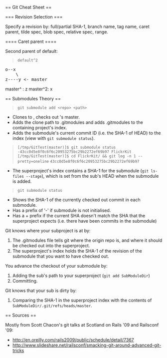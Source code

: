 == Git Cheat Sheet ==

=== Revision Selection ===

Specify a revision by: full/partial SHA-1, branch name, tag name, caret parent, tilde spec, blob spec, relative spec, range.

==== Caret parent ====

Second parent of default:

> `default^2`

<pre>
o--x
    \
z----y <- master
</pre>

master^ : z
master^2: x

== Submodules Theory ==

> `git submodule add <repo> <path>`

* Clones <repo> to <path>, checks out <repo>'s master.
* Adds the clone path to .gitmodules and adds .gitmodules to the containing project's index.
* Adds the submodule's current commit ID (i.e. the SHA-1 of HEAD) to the index (view with `git submodule status`).

>	`[/tmp/GitTest(master)]$ git submodule status`
>	`-43cc0d5e8f0c6f6c20953275bc29b2272ef69b97 FlickrKit`
>	`[/tmp/GitTest(master)]$ cd FlickrKit/ && git log -n 1 --pretty=oneline`
>	`43cc0d5e8f0c6f6c20953275bc29b2272ef69b97`

* The superproject's index contains a SHA-1 for the submodule (`git ls-files --stage`), which is set from the sub's HEAD when the submodule is added.

>	`git submodule status`

* Shows the SHA-1 of the currently checked out commit in each submodule.
* Has a prefix of '-' if submodule is not initialised.
* Has a + prefix if the current SHA doesn't match the SHA that the superproject expects (i.e. there have been commits in the submodule)


Git knows where your subproject is at by:

1. The .gitmodules file tells git where the origin repo is, and where it should be checked out into the superproject.
2. The superproject's index holds the SHA-1 of the revision of the submodule that you want to have checked out.

You advance the checkout of your submodule by:

1. Adding the sub's path to your superproject (`git add SubModuleDir`)
2. Committing.

Git knows that your sub is dirty by:

1. Comparing the SHA-1 in the superproject index with the contents of `SubModuleDir/.git/refs/heads/master`.

== Sources ==

Mostly from Scott Chacon's git talks at Scotland on Rails '09 and Railsconf '09:

* http://en.oreilly.com/rails2009/public/schedule/detail/7367
* http://www.slideshare.net/railsconf/smacking-git-around-advanced-git-tricks

